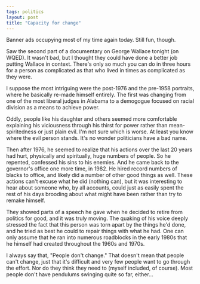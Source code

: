 ```yaml
---
tags: politics
layout: post
title: "Capacity for change"
---
```




Banner ads occupying most of my time again today. Still fun, though.

<p>Saw the second part of a documentary on George Wallace tonight (on WQED). It wasn't bad, but I thought they could have done a better job putting Wallace in context. There's only so much you can do in three hours for a person as complicated as that who lived in times as complicated as they were.</p>

<p>I suppose the most intriguing were the post-1976 and the pre-1958 portraits, where he basically re-made himself entirely. The first was changing from one of the most liberal judges in Alabama to a demogogue focused on racial division as a means to achieve power.</p>

<p>Oddly, people like his daughter and others seemed more comfortable explaining his viciousness through his thirst for power rather than mean-spiritedness or just plain evil. I'm not sure which is worse. At least you know where the evil person stands. It's no wonder politicians have a bad name.</p>

<p>Then after 1976, he seemed to realize that his actions over the last 20 years had hurt, physically and spiritually, huge numbers of people. So he repented, confessed his sins to his enemies. And he came back to the governor's office one more time, in 1982. He hired record numbers of blacks to office, and likely did a number of other good things as well. These actions can't excuse what he did (nothing can), but it was interesting to hear about someone who, by all accounts, could just as easily spent the rest of his days brooding about what might have been rather than try to remake himself.</p>

<p>They showed parts of a speech he gave when he decided to retire from politics for good, and it was truly moving. The quaking of his voice deeply stressed the fact that this person was torn apart by the things he'd done, and he tried as best he could to repair things with what he had. One can only assume that he ran into numerous roadblocks in the early 1980s that he himself had created throughout the 1960s and 1970s.</p>

<p>I always say that, "People don't change." That doesn't mean that people can't change, just that it's difficult and very few people want to go through the effort. Nor do they think they need to (myself included, of course). Most people don't have pendulums swinging quite so far, either... </p>


